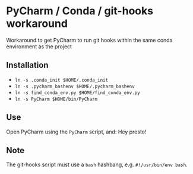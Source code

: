 # PyCharm / Conda / git-hooks workaround

Workaround to get PyCharm to run git hooks within the same conda environment as the project

## Installation

- `ln -s .conda_init $HOME/.conda_init`
- `ln -s .pycharm_bashenv $HOME/.pycharm_bashenv`
- `ln -s find_conda_env.py $HOME/find_conda_env.py`
- `ln -s PyCharm $HOME/bin/PyCharm`

## Use
Open PyCharm using the `PyCharm` script, and: Hey presto!

## Note
The git-hooks script must use a `bash` hashbang, e.g. `#!/usr/bin/env bash`.
